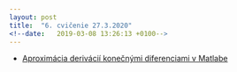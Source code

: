 ```yaml
---
layout: post
title:  "6. cvičenie 27.3.2020"
<!--date:   2019-03-08 13:26:13 +0100-->
---
```


- [Aproximácia derivácií konečnými diferenciami v Matlabe](http://maslarova.github.io/cvicenie6/konecne_diference.m)<br />


